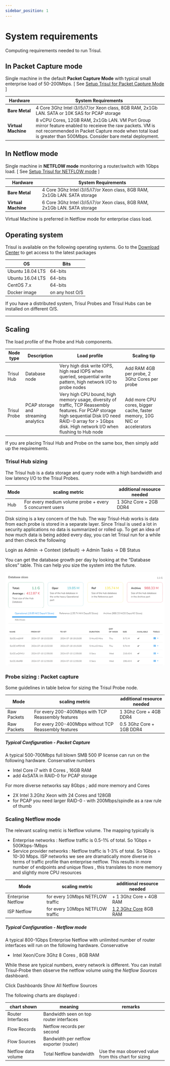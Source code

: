 ```yaml
---
sidebar_position: 1
---
```


# System requirements

Computing requirements needed to run Trisul.

## In Packet Capture mode

Single machine in the default **Packet Capture Mode** with typical small
enterprise load of 50-200Mbps. \[ See [Setup Trisul for Packet Capture
Mode](//docs/ug/install/input_packets) \]

| Hardware            | System Requirements                                                                                                                                                                                                        |
| ------------------- | -------------------------------------------------------------------------------------------------------------------------------------------------------------------------------------------------------------------------- |
| **Bare Metal**      | 4 Core 3Ghz Intel i3/i5/i7/or Xeon class, 8GB RAM, 2x1Gb LAN. SATA or 10K SAS for PCAP storage                                                                                                                             |
| **Virtual Machine** | 8 vCPU Cores, 12GB RAM, 2x1Gb LAN. VM Port Group mirror feature enabled to receieve the raw packets. VM is not recommended in Packet Capture mode when total load is greater than 500Mbps. Consider bare metal deployment. |

## In Netflow mode

Single machine in **NETFLOW mode** monitoring a router/switch with 1Gbps
load. \[ See [Setup Trisul for NETFLOW
mode](/docs/ug/netflow/) ]

| Hardware            | System Requirements                                                        |
| ------------------- | -------------------------------------------------------------------------- |
| **Bare Metal**      | 4 Core 3Ghz Intel i3/i5/i7/or Xeon class, 8GB RAM, 2x1Gb LAN. SATA storage |
| **Virtual Machine** | 6 Core 3Ghz Intel i3/i5/i7/or Xeon class, 8GB RAM, 2x1Gb LAN. SATA storage |

Virtual Machine is preferred in Netflow mode for enterprise class load.

## Operating system

Trisul is available on the following operating systems. Go to the
[Download Center](https://www.trisul.org/download/) to get access to the latest packages

| OS               | Bits            |
| ---------------- | --------------- |
| Ubuntu 18.04 LTS | 64-bits         |
| Ubuntu 16.04 LTS | 64-bits         |
| CentOS 7.x       | 64-bits         |
| Docker image     | on any host O/S |

If you have a distributed system, Trisul Probes and Trisul Hubs can be
installed on different O/S.

------------------------------------------------------------------------

## Scaling

The load profile of the Probe and Hub components.

| Node type    | Description                          | Load profile                                                                                                                                                                                                     | Scaling tip                                                              |
| ------------ | ------------------------------------ | ---------------------------------------------------------------------------------------------------------------------------------------------------------------------------------------------------------------- | ------------------------------------------------------------------------ |
| Trisul Hub   | Database node                        | Very high disk write IOPS, high read IOPS when queried, sequential write pattern, high network I/O to probe nodes                                                                                                | Add RAM 4GB per probe, 2 3Ghz Cores per probe                            |
| Trisul Probe | PCAP storage and streaming analytics | Very high CPU bound, high memory usage, diversity of traffic, TCP Reassembly features. For PCAP storage high sequential Disk I/O need RAID-0 array for \> 1Gbps disk. High network I/O when flushing to Hub node | Add more CPU cores, bigger cache, faster memory, 10G NIC or accelerators |

If you are placing Trisul Hub and Probe on the same box, then simply add
up the requirements.

### Trisul Hub sizing

The Trisul hub is a data storage and query node with a high bandwidth
and low latency I/O to the Trisul Probes.

| Mode | scaling metric                                           | additional resource needed |
| ---- | -------------------------------------------------------- | -------------------------- |
| Hub  | For every medium volume probe + every 5 concurrent users | 1 3Ghz Core + 2GB DDR4     |

Disk sizing is a key concern of the hub. The way Trisul-Hub works is
data from each probe is stored in a separate layer. Since Trisul is used
a lot in security applications no data is summarized or rolled up. To
get an idea of how much data is being added every day, you can let
Trisul run for a while and then check the following

Login as Admin -\> Context (default) -\> Admin Tasks -\> DB Status

You can get the database growth per day by looking at the “Database
slices” table. This can help you size the system into
the future.

![](images/install_sysreq_databseslices.png)

### Probe sizing : Packet capture

Some guidelines in table below for sizing the Trisul Probe node.

| Mode        | scaling metric                                        | additional resource needed |
| ----------- | ----------------------------------------------------- | -------------------------- |
| Raw Packets | For every 200-400Mbps with TCP Reassembly features    | 1 3Ghz Core + 4GB DDR4     |
| Raw Packets | For every 200-400Mbps without TCP Reassembly features | 0.5 3Ghz Core + 1GB DDR4   |

##### Typical Configuration - Packet Capture

A typical 500-700Mbps full blown SMB 500 IP license can run on the
following hardware. Conservative numbers

- Intel Core i7 with 8 Cores , 16GB RAM
- add 4xSATA in RAID-0 for PCAP storage

For more diverse networks say 8Gbps ; add more memory and Cores

- 2X Intel 3.2Ghz Xeon with 24 Cores and 128GB
- for PCAP you need larger RAID-0 - with 200Mbps/spindle as a raw rule
  of thumb

### Scaling Netflow mode

The relevant scaling metric is Netflow volume. The mapping typically is

- Enterprise networks : Netflow traffic is 0.5-1% of total. So 1Gbps =
  500Kbps-1Mbps
- Service provider networks : Netflow traffic is 1-3% of total. So 1Gbps
  = 10-30 Mbps. ISP networks we see are dramatically more diverse in
  terms of traffic profile than enterprise netflow. This results in more
  number of endpoints and unique flows , this translates to more memory
  and slightly more CPU resources

| Mode               | scaling metric                   | additional resource needed   |
| ------------------ | -------------------------------- | ---------------------------- |
| Enterprise Netflow | for every 10Mbps NETFLOW traffic | \+ 1 3Ghz Core + 4GB RAM     |
| ISP Netflow        | for every 10Mbps NETFLOW traffic | <u>1 2 3Ghz Core</u> 8GB RAM |

##### Typical Configuration - Netflow mode

A typical 800-1Gbps Enterprise Netflow with unlimited number of router
interfaces will run on the following hardware. Conservative

- Intel Xeon/Core 3Ghz 8 Cores , 8GB RAM

While these are typical numbers, every network is different. You can
install Trisul-Probe then observe the netflow volume using the *Netflow
Sources* dashboard.

Click Dashboards  Show All  Netflow Sources

The following charts are displayed :

| chart shown         | meaning                                 | remarks                                               |
| ------------------- | --------------------------------------- | ----------------------------------------------------- |
| Router Interfaces   | Bandwidth seen on top router interfaces |                                                       |
| Flow Records        | Netflow records per second              |                                                       |
| Flow Sources        | Bandwidth per netflow exporter (router) |                                                       |
| Netflow data volume | Total Netflow bandwidth                 | Use the max observed value from this chart for sizing |